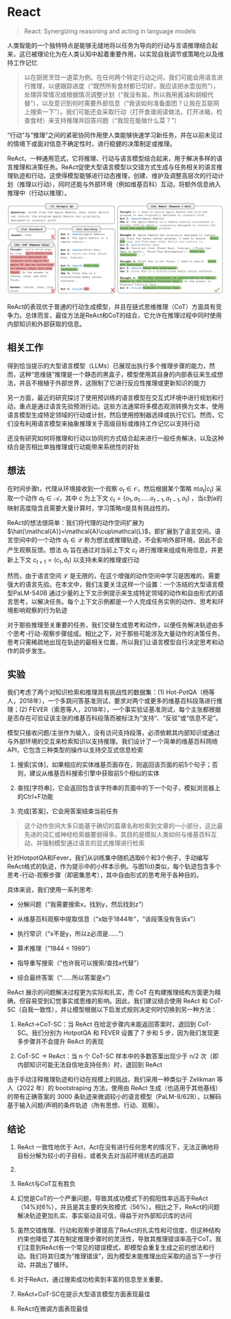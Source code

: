 # React

> React: Synergizing reasoning and acting in language models

人类智能的一个独特特点是能够无缝地将以任务为导向的行动与言语推理结合起来，这已被理论化为在人类认知中起着重要作用，以实现自我调节或策略化以及维持工作记忆

> 以在厨房烹饪一道菜为例。在任何两个特定行动之间，我们可能会用语言进行推理，以便跟踪进度（“既然所有食材都已切好，我应该把水壶加热”），处理异常情况或根据情况调整计划（“我没有盐，所以我用酱油和胡椒代替”），以及意识到何时需要外部信息（“我该如何准备面团？让我在互联网上搜索一下”）。我们可能还会采取行动（打开食谱阅读做法，打开冰箱，检查食材）来支持推理并回答问题（“我现在能做什么菜？”）

“行动”与“推理”之间的紧密协同作用使人类能够快速学习新任务，并在以前未见过的情境下或面对信息不确定性时，进行稳健的决策制定或推理。

ReAct，一种通用范式，它将推理、行动与语言模型结合起来，用于解决多样的语言推理和决策任务。ReAct促使大型语言模型以交错方式生成与任务相关的语言推理轨迹和行动，这使得模型能够进行动态推理，创建、维护及调整高层次的行动计划（推理以行动），同时还能与外部环境（例如维基百科）互动，将额外信息纳入推理中（行动以推理）。

![](./img/react.png)

ReAct的表现优于普通的行动生成模型，并且在链式思维推理（CoT）方面具有竞争力。总体而言，最佳方法是ReAct和CoT的结合，它允许在推理过程中同时使用内部知识和外部获取的信息。

## 相关工作

得到恰当提示的大型语言模型（LLMs）已展现出执行多个推理步骤的能力，然而，这种“思维链”推理是一个静态的黑盒子，模型使用其自身的内部表征来生成想法，并且不根植于外部世界，这限制了它进行反应性推理或更新知识的能力

另一方面，最近的研究探讨了使用预训练的语言模型在交互式环境中进行规划和行动，重点是通过语言先验预测行动。这些方法通常将多模态观测转换为文本，使用语言模型生成特定领域的行动或计划，然后使用控制器选择或执行它们。然而，它们没有利用语言模型来抽象推理关于高级目标或维持工作记忆以支持行动

还没有研究如何将推理和行动以协同的方式结合起来进行一般任务解决，以及这种结合是否相比单独推理或行动能带来系统性的好处

## 想法

在时间步骤t，代理从环境接收到一个观察 $o_t \in \mathcal{O}$，然后根据某个策略 $\pi(a_t|c_t)$ 采取一个动作 $a_t \in \mathcal{A}$，其中 c 为上下文 $c_t=\{o_1, a_1......o_{t-1},a_{t-1},o_t\}$ ，当c到a的映射高度隐含且需要大量计算时，学习策略$\pi$是具有挑战性的。

ReAct的想法很简单：我们将代理的动作空间扩展为 $\hat{\mathcal{A}}=\mathcal{A}\cup\mathcal{L}$，即扩展到了语言空间。语言空间中的一个动作 $\hat{a}_t\in\mathcal{L}$ 称为想法或推理轨迹，不会影响外部环境，因此不会产生观察反馈。想法 $\hat{a}_t$ 旨在通过对当前上下文 $c_t$ 进行推理来组成有用信息，并更新上下文 $c_{t+1}=(c_t, \hat{a}_t)$ 以支持未来的推理或行动

然而，由于语言空间 $\mathcal{L}$ 是无限的，在这个增强的动作空间中学习是困难的，需要强大的语言先验。在本文中，我们主要关注这样一个设置：一个冻结的大型语言模型PaLM-540B 通过少量的上下文示例提示来生成特定领域的动作和自由形式的语言思考，以解决任务。每个上下文示例都是一个人完成任务实例的动作、思考和环境影响观察的行为轨迹

对于那些推理至关重要的任务，我们交替生成思考和动作，以便任务解决轨迹由多个思考-行动-观察步骤组成。相比之下，对于那些可能涉及大量动作的决策任务，思考只需稀疏地出现在轨迹的最相关位置，所以我们让语言模型自行决定思考和动作的异步发生。

## 实验

我们考虑了两个对知识检索和推理具有挑战性的数据集：(1) Hot-PotQA（杨等人，2018年），一个多跳问答基准测试，要求对两个或更多的维基百科段落进行推理；(2) FEVER（索恩等人，2018年），一个事实验证基准测试，每个主张都根据是否存在可验证该主张的维基百科段落而被标注为“支持”、“反驳”或“信息不足”。

模型只接收问题/主张作为输入，没有访问支持段落，必须依赖其内部知识或通过与外部环境的交互来检索知识以支持推理。我们设计了一个简单的维基百科网络API，它包含三种类型的操作以支持交互式信息检索

1. 搜索[实体]，如果相应的实体维基页面存在，则返回该页面的前5个句子；否则，建议从维基百科搜索引擎中获取前5个相似的实体

2. 查找[字符串]，它会返回包含该字符串的页面中的下一个句子，模拟浏览器上的Ctrl+F功能

3. 完成[答案]，它会用答案结束当前任务

> 这个动作空间大多只能基于确切的篇章名称检索到文章的一小部分，这比最先进的词汇或神经检索器要弱得多。其目的是模拟人类如何与维基百科互动，并强制模型通过语言的显式推理进行检索

针对HotpotQA和Fever，我们从训练集中随机选取6个和3个例子，手动编写ReAct格式的轨迹，作为提示中的小样本示例。与图1(d)类似，每个轨迹包含多个思考-行动-观察步骤（即密集思考），其中自由形式的思考用于各种目的。

具体来说，我们使用一系列思考:

- 分解问题（“我需要搜索x，找到y，然后找到z”）

- 从维基百科观察中提取信息（“x始于1844年”，“该段落没有告诉x”）

- 执行常识（“x不是y，所以z必须是……”）

- 算术推理（“1844 < 1989”）

- 指导重写搜索（“也许我可以搜索/查找x代替”）

- 综合最终答案（“……所以答案是x”）

ReAct 展示的问题解决过程更为实际和扎实，而 CoT 在构建推理结构方面更为精确，但容易受到幻觉事实或思维的影响。因此，我们建议结合使用 ReAct 和 CoT-SC（自我一致性），并让模型根据以下启发式规则决定何时切换到另一种方法：

1. ReAct→CoT-SC：当 ReAct 在给定步骤内未能返回答案时，退回到 CoT-SC。我们分别为 HotpotQA 和 FEVER 设置了 7 步和 5 步，因为我们发现更多步骤并不会提升 ReAct 的表现

2. CoT-SC → ReAct：当 n 个 CoT-SC 样本中的多数答案出现少于 n/2 次（即内部知识可能无法自信地支持任务）时，退回到 ReAct

由于手动注释推理轨迹和行动在规模上的挑战，我们采用一种类似于 Zelikman 等人（2022 年）的 bootstraping 方法，使用由 ReAct 生成（也适用于其他基线）的带有正确答案的 3000 条轨迹来微调较小的语言模型（PaLM-8/62B），以解码基于输入问题/声明的条件轨迹（所有思想、行动、观察）。

## 结论

1. ReAct 一致性地优于 Act，Act在没有进行任何思考的情况下，无法正确地将目标分解为较小的子目标，或者失去对当前环境状态的追踪

2. 

3. ReAct与CoT互有胜负

4. 幻觉是CoT的一个严重问题，导致其成功模式下的假阳性率远高于ReAct（14%对6%），并且是其主要的失败模式（56%）。相比之下，ReAct的问题解决轨迹更加扎实、事实驱动且可信，得益于对外部知识库的访问

5. 虽然交错推理、行动和观察步骤提高了ReAct的扎实性和可信度，但这种结构约束也降低了其在制定推理步骤时的灵活性，导致其推理错误率高于CoT。我们注意到ReAct有一个常见的错误模式，即模型会重复生成之前的想法和行动。我们将其归类为“推理错误”，因为模型未能推理出应采取的适当下一步行动，并跳出了循环。

6. 对于ReAct，通过搜索成功检索到丰富的信息至关重要。

7. ReAct+CoT-SC在提示大型语言模型方面表现最佳

8. ReAct在微调方面表现最佳
